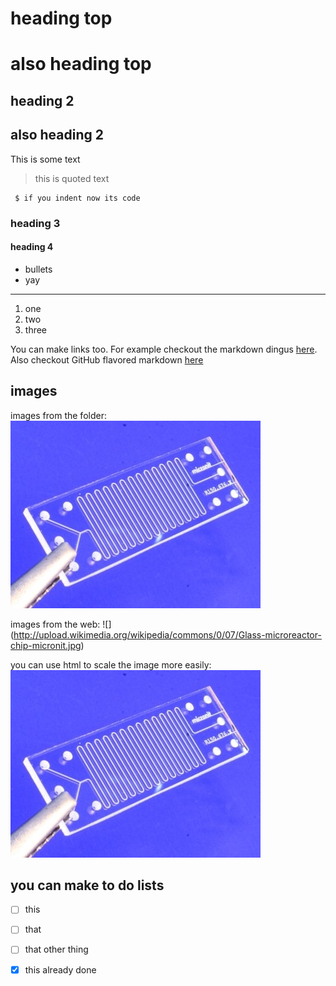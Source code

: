 # heading top

also heading top
===

## heading 2

also heading 2
---

This is some text

> this is quoted text

     $ if you indent now its code



### heading 3

#### heading 4

* bullets
* yay

------------------------------

1. one
1. two
1. three

You can make links too. For example checkout the markdown dingus [here](http://daringfireball.net/projects/markdown/dingus). Also checkout GitHub flavored markdown [here](https://help.github.com/articles/github-flavored-markdown/)

images
-------

images from the folder:
![](chip.jpg "Chip")

images from the web:
![] (http://upload.wikimedia.org/wikipedia/commons/0/07/Glass-microreactor-chip-micronit.jpg)

you can use html to scale the image more easily:
<img src="chip.jpg" style="width: 400px;"/>

you can make to do lists
------
- [ ] this
- [ ] that
 - [ ] that other thing
 - [x] this already done

